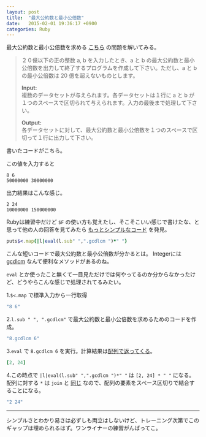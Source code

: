 ```yaml
---
layout: post
title:  "最大公約数と最小公倍数"
date:   2015-02-01 19:36:17 +0900
categories: Ruby
---
```


最大公約数と最小公倍数を求める [こちら](http://judge.u-aizu.ac.jp/onlinejudge/description.jsp?id=0005&lang=jp) の問題を解いてみる。

>２０億以下の正の整数 a, b を入力したとき、a と b の最大公約数と最小公倍数を出力して終了するプログラムを作成して下さい。ただし、a と b の最小公倍数は 20 億を超えないものとします。  
>  
>**Input:**  
>複数のデータセットが与えられます。各データセットは１行に a と b が１つのスペースで区切られて与えられます。入力の最後まで処理して下さい。
>  
>**Output:**  
>各データセットに対して、最大公約数と最小公倍数を１つのスペースで区切って１行に出力して下さい。

書いたコードがこちら。

<script src="https://gist.github.com/yamagh/3bdc2925cc03ecda43c1.js"></script>

この値を入力すると

```
8 6
50000000 30000000
```

出力結果はこんな感じ。

```
2 24
10000000 150000000  
```

Rubyは練習中だけど `$F` の使い方も覚えたし、そこそこいい感じで書けたな、と思って他の人の回答を見てみたら [もっとシンプルなコード](http://judge.u-aizu.ac.jp/onlinejudge/review.jsp?rid=1133558#1) を発見。

```ruby
puts$<.map{|l|eval(l.sub" ",".gcdlcm ")*" "}
```

こんな短いコードで最大公約数と最小公倍数が分かるとは。
Integerには [gcdlcm](http://docs.ruby-lang.org/ja/2.2.0/method/Integer/i/gcdlcm.html) なんて便利なメソッドがあるのね。

`eval` とか使ったこと無くて一目見ただけでは何やってるのか分からなかったけど、どうやらこんな感じで処理されてるみたい。

1.`$<.map` で標準入力から一行取得

```ruby
"8 6"
```

2.`l.sub " ", ".gcdlcm"` で最大公約数と最小公倍数を求めるためのコードを作成。

```ruby
"8.gcdlcm 6"
```

3.`eval` で `8.gcdlcm 6` を実行。計算結果は[配列で返ってくる](http://docs.ruby-lang.org/ja/2.2.0/method/Integer/i/gcdlcm.html)。

```ruby
[2, 24]
```

4.この時点で `|l|eval(l.sub" ",".gcdlcm ")*" "` は `[2, 24] * " "` になる。配列に対する `*` は `join` と [同じ](http://ref.xaio.jp/ruby/classes/array/asterisk) なので、配列の要素をスペース区切りで結合することになる。

```ruby
"2 24"
```

***

シンプルさとわかり易さは必ずしも両立はしないけど、トレーニング次第でこのギャップは埋められるはず。ワンライナーの練習がんばってこ。
